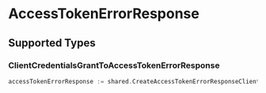 # AccessTokenErrorResponse


## Supported Types

### ClientCredentialsGrantToAccessTokenErrorResponse

```go
accessTokenErrorResponse := shared.CreateAccessTokenErrorResponseClientCredentialsGrantToAccessTokenErrorResponse(shared.ClientCredentialsGrantToAccessTokenErrorResponse{/* values here */})
```

